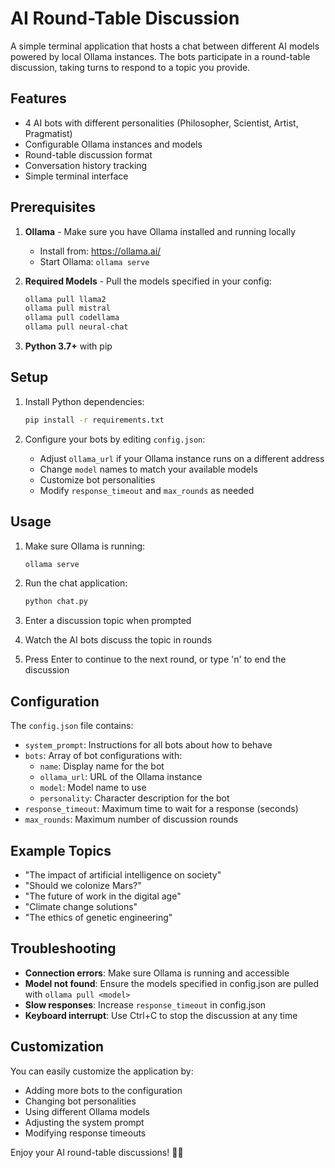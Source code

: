 # AI Round-Table Discussion

A simple terminal application that hosts a chat between different AI models powered by local Ollama instances. The bots participate in a round-table discussion, taking turns to respond to a topic you provide.

## Features

- 4 AI bots with different personalities (Philosopher, Scientist, Artist, Pragmatist)
- Configurable Ollama instances and models
- Round-table discussion format
- Conversation history tracking
- Simple terminal interface

## Prerequisites

1. **Ollama** - Make sure you have Ollama installed and running locally
   - Install from: https://ollama.ai/
   - Start Ollama: `ollama serve`

2. **Required Models** - Pull the models specified in your config:
   ```bash
   ollama pull llama2
   ollama pull mistral
   ollama pull codellama
   ollama pull neural-chat
   ```

3. **Python 3.7+** with pip

## Setup

1. Install Python dependencies:
   ```bash
   pip install -r requirements.txt
   ```

2. Configure your bots by editing `config.json`:
   - Adjust `ollama_url` if your Ollama instance runs on a different address
   - Change `model` names to match your available models
   - Customize bot personalities
   - Modify `response_timeout` and `max_rounds` as needed

## Usage

1. Make sure Ollama is running:
   ```bash
   ollama serve
   ```

2. Run the chat application:
   ```bash
   python chat.py
   ```

3. Enter a discussion topic when prompted

4. Watch the AI bots discuss the topic in rounds

5. Press Enter to continue to the next round, or type 'n' to end the discussion

## Configuration

The `config.json` file contains:

- `system_prompt`: Instructions for all bots about how to behave
- `bots`: Array of bot configurations with:
  - `name`: Display name for the bot
  - `ollama_url`: URL of the Ollama instance
  - `model`: Model name to use
  - `personality`: Character description for the bot
- `response_timeout`: Maximum time to wait for a response (seconds)
- `max_rounds`: Maximum number of discussion rounds

## Example Topics

- "The impact of artificial intelligence on society"
- "Should we colonize Mars?"
- "The future of work in the digital age"
- "Climate change solutions"
- "The ethics of genetic engineering"

## Troubleshooting

- **Connection errors**: Make sure Ollama is running and accessible
- **Model not found**: Ensure the models specified in config.json are pulled with `ollama pull <model>`
- **Slow responses**: Increase `response_timeout` in config.json
- **Keyboard interrupt**: Use Ctrl+C to stop the discussion at any time

## Customization

You can easily customize the application by:
- Adding more bots to the configuration
- Changing bot personalities
- Using different Ollama models
- Adjusting the system prompt
- Modifying response timeouts

Enjoy your AI round-table discussions! 🎪🤖